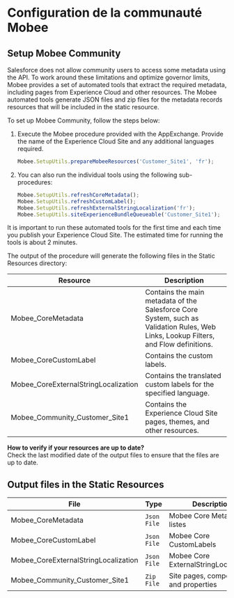 # Configuration de la communauté Mobee
## Setup Mobee Community

Salesforce does not allow community users to access some metadata using the API. To work around these limitations and optimize governor limits, Mobee provides a set of automated tools that extract the required metadata, including pages from Experience Cloud and other resources. The Mobee automated tools generate JSON files and zip files for the metadata records resources that will be included in the static resource.

To set up Mobee Community, follow the steps below:

1. Execute the Mobee procedure provided with the AppExchange. Provide the name of the Experience Cloud Site and any additional languages required.

    ```javascript
    Mobee.SetupUtils.prepareMobeeResources('Customer_Site1', 'fr');
    ```

2. You can also run the individual tools using the following sub-procedures:

    ```javascript
    Mobee.SetupUtils.refreshCoreMetadata();
    Mobee.SetupUtils.refreshCustomLabel();
    Mobee.SetupUtils.refreshExternalStringLocalization('fr');
    Mobee.SetupUtils.siteExperienceBundleQueueable('Customer_Site1');
    ```

It is important to run these automated tools for the first time and each time you publish your Experience Cloud Site. The estimated time for running the tools is about 2 minutes.

The output of the procedure will generate the following files in the Static Resources directory:

| Resource                             | Description                                                                                |
| ------------------------------------ | ------------------------------------------------------------------------------------------ |
| Mobee_CoreMetadata                   | Contains the main metadata of the Salesforce Core System, such as Validation Rules, Web Links, Lookup Filters, and Flow definitions. |
| Mobee_CoreCustomLabel                | Contains the custom labels.                                                                |
| Mobee_CoreExternalStringLocalization | Contains the translated custom labels for the specified language.                          |
| Mobee_Community_Customer_Site1       | Contains the Experience Cloud Site pages, themes, and other resources.                     |

**How to verify if your resources are up to date?**  
Check the last modified date of the output files to ensure that the files are up to date.

## Output files in the Static Resources

| File                                 | Type        | Description                                                                               |
| ------------------------------------ | ----------- | ----------------------------------------------------------------------------------------- |
| Mobee_CoreMetadata                   | `Json File` | Mobee Core Metadata listes                                                                |
| Mobee_CoreCustomLabel                | `Json File` | Mobee Core CustomLabels                                                                   |
| Mobee_CoreExternalStringLocalization | `Json File` | Mobee Core ExternalStringLocalization                                                     |
| Mobee_Community_Customer_Site1       | `Zip File`  | Site pages, components, and properties                                                     |
